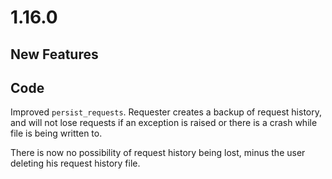 # 1.16.0

## New Features

## Code

Improved `persist_requests`. Requester creates a backup of request history, and will not lose requests if an exception is raised or there is a crash while file is being written to.

There is now no possibility of request history being lost, minus the user deleting his request history file.
